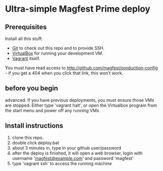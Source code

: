 # Ultra-simple Magfest Prime deploy

## Prerequisites
Install all this stuff:
* [Git](http://git-scm.com/) to check out this repo and to provide SSH.
* [VirtualBox](https://www.virtualbox.org/wiki/Downloads) for running your development VM.
* [Vagrant](http://www.vagrantup.com/downloads.html) itself.

You must have read access to http://github.com/magfest/production-config - if you get a 404 when you click that link, this won't work.

## before you begin

advanced: If you have previous deployments, you must ensure those VMs are stopped.  Either type 'vagrant halt', or open the Virtualbox program from the start menu and power off any running VMs

## Install instructions

1. clone this repo.
2. double click deploy.bat
3. about 3 minutes in, type in your github user/password
4. after the deploy is finished, it will open a web browser, login with username 'magfest@example.com' and password 'magfest'
5. type 'vagrant ssh' to access the running machine
  

